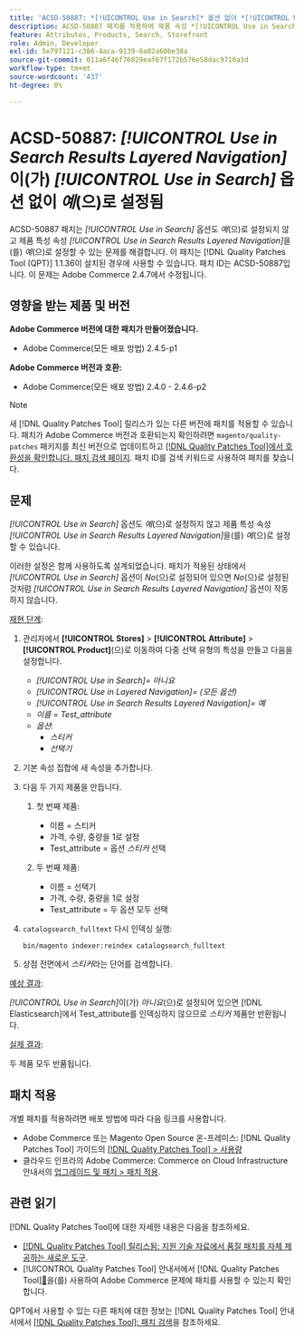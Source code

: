 ```yaml
---
title: 'ACSD-50887: *[!UICONTROL Use in Search]* 옵션 없이 *[!UICONTROL Use in Search Results Layered Navigation]*이(가) 예로 설정됨'
description: ACSD-50887 패치를 적용하여 제품 속성 *[!UICONTROL Use in Search Results Layered Navigation]*을(를) *예*로 설정할 수 있고 *[!UICONTROL Use in Search]* 옵션도 *예*로 설정되지 않는 Adobe Commerce 문제를 해결합니다.
feature: Attributes, Products, Search, Storefront
role: Admin, Developer
exl-id: 5e797121-c386-4aca-9139-0a02a60be38a
source-git-commit: 011a6f46f76029eaf67f172b576e58dac9710a3d
workflow-type: tm+mt
source-wordcount: '437'
ht-degree: 0%

---
```


# ACSD-50887: *[!UICONTROL Use in Search Results Layered Navigation]*&#x200B;이(가) *[!UICONTROL Use in Search]* 옵션 없이 *예*(으)로 설정됨

ACSD-50887 패치는 *[!UICONTROL Use in Search]* 옵션도 *예*(으)로 설정되지 않고 제품 특성 속성 *[!UICONTROL Use in Search Results Layered Navigation]*&#x200B;을(를) *예*(으)로 설정할 수 있는 문제를 해결합니다. 이 패치는 [!DNL Quality Patches Tool (QPT)] 1.1.36이 설치된 경우에 사용할 수 있습니다. 패치 ID는 ACSD-50887입니다. 이 문제는 Adobe Commerce 2.4.7에서 수정됩니다.

## 영향을 받는 제품 및 버전

**Adobe Commerce 버전에 대한 패치가 만들어졌습니다.**

* Adobe Commerce(모든 배포 방법) 2.4.5-p1

**Adobe Commerce 버전과 호환:**

* Adobe Commerce(모든 배포 방법) 2.4.0 - 2.4.6-p2

>[!NOTE]
>
>새 [!DNL Quality Patches Tool] 릴리스가 있는 다른 버전에 패치를 적용할 수 있습니다. 패치가 Adobe Commerce 버전과 호환되는지 확인하려면 `magento/quality-patches` 패키지를 최신 버전으로 업데이트하고 [[!DNL Quality Patches Tool]에서 호환성을 확인합니다. 패치 검색 페이지](https://experienceleague.adobe.com/tools/commerce-quality-patches/index.html?lang=ko). 패치 ID를 검색 키워드로 사용하여 패치를 찾습니다.

## 문제

*[!UICONTROL Use in Search]* 옵션도 *예*(으)로 설정하지 않고 제품 특성 속성 *[!UICONTROL Use in Search Results Layered Navigation]*&#x200B;을(를) *예*(으)로 설정할 수 있습니다.

이러한 설정은 함께 사용하도록 설계되었습니다. 패치가 적용된 상태에서 *[!UICONTROL Use in Search]* 옵션이 *No*(으)로 설정되어 있으면 *No*(으)로 설정된 것처럼 *[!UICONTROL Use in Search Results Layered Navigation]* 옵션이 작동하지 않습니다.

<u>재현 단계</u>:

1. 관리자에서 **[!UICONTROL Stores]** > **[!UICONTROL Attribute]** > **[!UICONTROL Product]**(으)로 이동하여 다중 선택 유형의 특성을 만들고 다음을 설정합니다.

   * *[!UICONTROL Use in Search]= 아니요*
   * *[!UICONTROL Use in Layered Navigation]= (모든 옵션)*
   * *[!UICONTROL Use in Search Results Layered Navigation]= 예*
   * *이름 = Test_attribute*
   * *옵션*:
      * *스티커*
      * *선택기*

1. 기본 속성 집합에 새 속성을 추가합니다.
1. 다음 두 가지 제품을 만듭니다.

   1. 첫 번째 제품:
      * 이름 = 스티커
      * 가격, 수량, 중량을 1로 설정
      * Test_attribute = 옵션 *스티커* 선택

   1. 두 번째 제품:
      * 이름 = 선택기
      * 가격, 수량, 중량을 1로 설정
      * Test_attribute = 두 옵션 모두 선택

1. `catalogsearch_fulltext` 다시 인덱싱 실행:

   `bin/magento indexer:reindex catalogsearch_fulltext`

1. 상점 전면에서 *스티커*&#x200B;라는 단어를 검색합니다.

<u>예상 결과</u>:

*[!UICONTROL Use in Search]*&#x200B;이(가) *아니요*(으)로 설정되어 있으면 [!DNL Elasticsearch]에서 Test_attribute를 인덱싱하지 않으므로 *스티커* 제품만 반환됩니다.

<u>실제 결과</u>:

두 제품 모두 반품됩니다.

## 패치 적용

개별 패치를 적용하려면 배포 방법에 따라 다음 링크를 사용합니다.

* Adobe Commerce 또는 Magento Open Source 온-프레미스: [!DNL Quality Patches Tool] 가이드의 [[!DNL Quality Patches Tool] > 사용량](/help/tools/quality-patches-tool/usage.md)
* 클라우드 인프라의 Adobe Commerce: Commerce on Cloud Infrastructure 안내서의 [업그레이드 및 패치 > 패치 적용](https://experienceleague.adobe.com/docs/commerce-cloud-service/user-guide/develop/upgrade/apply-patches.html?lang=ko).

## 관련 읽기

[!DNL Quality Patches Tool]에 대한 자세한 내용은 다음을 참조하세요.

* [[!DNL Quality Patches Tool] 릴리스됨: 지원 기술 자료에서 품질 패치를 자체 제공하는 새로운 도구](https://experienceleague.adobe.com/ko/docs/commerce-operations/tools/quality-patches-tool/quality-patches-tool-to-self-serve-quality-patches).
* [!UICONTROL Quality Patches Tool] 안내서에서  [!DNL Quality Patches Tool][&#128279;](/help/tools/quality-patches-tool/patches-available-in-qpt/check-patch-for-magento-issue-with-magento-quality-patches.md)을(를) 사용하여 Adobe Commerce 문제에 패치를 사용할 수 있는지 확인합니다.


QPT에서 사용할 수 있는 다른 패치에 대한 정보는 [!DNL Quality Patches Tool] 안내서에서 [[!DNL Quality Patches Tool]: 패치 검색](https://experienceleague.adobe.com/tools/commerce-quality-patches/index.html?lang=ko)을 참조하세요.
